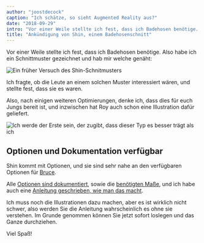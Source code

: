```yaml
---
author: "joostdecock"
caption: "Ich schätze, so sieht Augmented Reality aus?"
date: "2018-09-29"
intro: "Vor einer Weile stellte ich fest, dass ich Badehosen benötige. Also habe ich ein Schnittmuster gezeichnet und hab mir welche genäht:"
title: "Ankündigung von Shin, einem Badehosenschnitt"
---
```


Vor einer Weile stellte ich fest, dass ich Badehosen benötige. Also habe ich ein Schnittmuster gezeichnet und hab mir welche genäht:

![Ein früher Versuch des Shin-Schnitmusters](https://posts.freesewing.org/uploads/sample_0437fef846.jpg)

Ich fragte, ob die Leute an einem solchen Muster interessiert wären, und stellte fest, dass sie es waren.

Also, nach einigen weiteren Optimierungen, denke ich, dass dies für euch Jungs bereit ist, und inzwischen hat Roy auch schon eine Illustration dafür geliefert.

![Ich werde der Erste sein, der zugibt, dass dieser Typ es besser trägt als ich](https://posts.freesewing.org/uploads/shin_0dc5fdd06d.jpg)

## Optionen und Dokumentation verfügbar

Shin kommt mit Optionen, und sie sind sehr nahe an den verfügbaren Optionen für [Bruce](/designs/bruce).

Alle [Optionen sind dokumentiert](/docs/patterns/shin/options), sowie die [benötigten Maße](/docs/patterns/shin/measurements), und ich habe auch eine [Anleitung geschrieben, wie man das macht](/docs/patterns/shin).

Ich muss noch die Illustrationen dazu machen, aber es ist wirklich nicht schwer, also werden Sie die Anleitung wahrscheinlich es ohne sie verstehen. Im Grunde genommen können Sie jetzt sofort loslegen und das Ganze durchziehen.

Viel Spaß!


